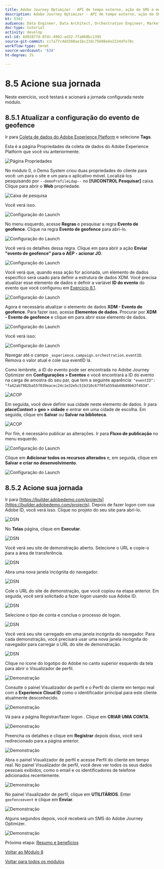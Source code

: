 ```yaml
---
title: Adobe Journey Optimizer - API de tempo externo, ação de SMS e muito mais - Acione sua Jornada de cliente orquestrada
description: Adobe Journey Optimizer - API de tempo externo, ação de SMS e muito mais - Acione sua Jornada de cliente orquestrada
kt: 5342
audience: Data Engineer, Data Architect, Orchestration Engineer, Marketer
doc-type: tutorial
activity: develop
exl-id: 4d92877d-8fdc-4902-ad32-7fa068bc1395
source-git-commit: cc7a77c4dd380ae1bc23dc75608e8e2224dfe78c
workflow-type: tm+mt
source-wordcount: '634'
ht-degree: 1%

---
```


# 8.5 Acione sua jornada

Neste exercício, você testará e acionará a jornada configurada neste módulo.

## 8.5.1 Atualizar a configuração do evento de geofence

Ir para [Coleta de dados do Adobe Experience Platform](https://experience.adobe.com/launch/) e selecione **Tags**.

Esta é a página Propriedades da coleta de dados do Adobe Experience Platform que você viu anteriormente.

![Página Propriedades](../module1/images/launch1.png)

No módulo 0, o Demo System criou duas propriedades do cliente para você: um para o site e um para o aplicativo móvel. Localizá-los pesquisando por `--demoProfileLdap--` no **[!UICONTROL Pesquisar]** caixa. Clique para abrir o **Web** propriedade.

![Caixa de pesquisa](../module1/images/property6.png)

Você verá isso.

![Configuração do Launch](./images/rule1.png)

No menu esquerdo, acesse **Regras** e pesquisar a regra **Evento de geofence**. Clique na regra **Evento de geofence** para abri-lo.

![Configuração do Launch](./images/rule2.png)

Você verá os detalhes dessa regra. Clique em para abrir a ação **Enviar &quot;evento de geofence&quot; para o AEP - acionar JO**.

![Configuração do Launch](./images/rule3.png)

Você verá que, quando essa ação for acionada, um elemento de dados específico será usado para definir a estrutura de dados XDM. Você precisa atualizar esse elemento de dados e definir a variável **ID do evento** do evento que você configurou em [Exercício 8.1](./ex1.md).

![Configuração do Launch](./images/rule4.png)

Agora é necessário atualizar o elemento de dados **XDM - Evento de geofence**. Para fazer isso, acesse **Elementos de dados**. Procurar por **XDM - Evento de geofence** e clique em para abrir esse elemento de dados.

![Configuração do Launch](./images/rule5.png)

Você verá isso:

![Configuração do Launch](./images/rule6.png)

Navegar até o campo `_experience.campaign.orchestration.eventID`. Remova o valor atual e cole sua eventID lá.

Como lembrete, a ID do evento pode ser encontrada no Adobe Journey Optimizer em **Configurações > Eventos** e você encontrará a ID do evento na carga de amostra do seu par, que tem a seguinte aparência: `"eventID": "fa42ab7982ba55f039eacec24c1e32e5c51b310c67f0fa559ab49b89b63f4934"`.

![ACOP](./images/payloadeventID.png)

Em seguida, você deve definir sua cidade neste elemento de dados. Ir para **placeContext > geo > cidade** e entrar em uma cidade de escolha. Em seguida, clique em **Salvar** ou **Salvar na biblioteca**.

![ACOP](./images/payloadeventIDgeo.png)

Por fim, é necessário publicar as alterações. Ir para **Fluxo de publicação** no menu esquerdo.

![Configuração do Launch](./images/rule8.png)

Clique em **Adicionar todos os recursos alterados** e, em seguida, clique em **Salvar e criar no desenvolvimento**.

![Configuração do Launch](./images/rule9.png)

## 8.5.2 Acione sua jornada

Ir para [https://builder.adobedemo.com/projects](https://builder.adobedemo.com/projects). Depois de fazer logon com sua Adobe ID, você verá isso. Clique no projeto do seu site para abri-lo.

![DSN](../module0/images/web8.png)

No **Telas** página, clique em **Executar**.

![DSN](../module1/images/web2.png)

Você verá seu site de demonstração aberto. Selecione o URL e copie-o para a área de transferência.

![DSN](../module0/images/web3.png)

Abra uma nova janela incógnita do navegador.

![DSN](../module0/images/web4.png)

Cole o URL do site de demonstração, que você copiou na etapa anterior. Em seguida, você será solicitado a fazer logon usando sua Adobe ID.

![DSN](../module0/images/web5.png)

Selecione o tipo de conta e conclua o processo de logon.

![DSN](../module0/images/web6.png)

Você verá seu site carregado em uma janela incógnita do navegador. Para cada demonstração, você precisará usar uma nova janela incógnita do navegador para carregar o URL do site de demonstração.

![DSN](../module0/images/web7.png)

Clique no ícone do logotipo do Adobe no canto superior esquerdo da tela para abrir o Visualizador de perfil.

![Demonstração](../module2/images/pv1.png)

Consulte o painel Visualizador de perfil e o Perfil do cliente em tempo real com a **Experience Cloud ID** como o identificador principal para este cliente atualmente desconhecido.

![Demonstração](../module2/images/pv2.png)

Vá para a página Registrar/fazer logon . Clique em **CRIAR UMA CONTA**.

![Demonstração](../module2/images/pv9.png)

Preencha os detalhes e clique em **Registrar** depois disso, você será redirecionado para a página anterior.

![Demonstração](../module2/images/pv10.png)

Abra o painel Visualizador de perfil e acesse Perfil do cliente em tempo real. No painel Visualizador de perfil, você deve ver todos os seus dados pessoais exibidos, como o email e os identificadores de telefone adicionados recentemente.

![Demonstração](../module2/images/pv11.png)

No painel Visualizador de perfil, clique em **UTILITÁRIOS**. Enter `geofenceevent` e clique em **Enviar**.

![Demonstração](./images/smsdemo1.png)

Alguns segundos depois, você receberá um SMS do Adobe Journey Optimizer.

![Demonstração](./images/smsdemo4.png)

Próxima etapa: [Resumo e benefícios](./summary.md)

[Voltar ao Módulo 8](journey-orchestration-external-weather-api-sms.md)

[Voltar para todos os módulos](../../overview.md)
